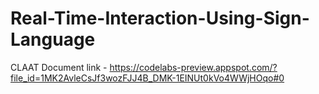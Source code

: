 # Real-Time-Interaction-Using-Sign-Language

CLAAT Document link - https://codelabs-preview.appspot.com/?file_id=1MK2AvleCsJf3wozFJJ4B_DMK-1EINUt0kVo4WWjHOqo#0

